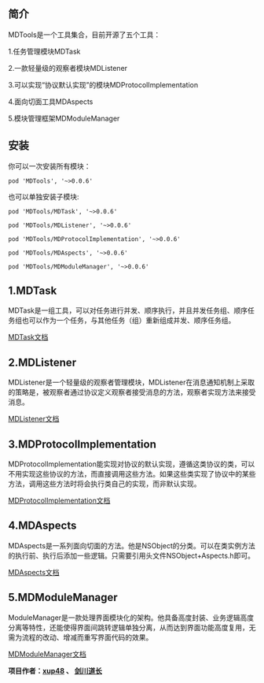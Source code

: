 ## 简介
MDTools是一个工具集合，目前开源了五个工具：

1.任务管理模块MDTask

2.一款轻量级的观察者模块MDListener

3.可以实现“协议默认实现”的模块MDProtocolImplementation

4.面向切面工具MDAspects

5.模块管理框架MDModuleManager

## 安装

你可以一次安装所有模块：

    pod 'MDTools', '~>0.0.6'

也可以单独安装子模块:

    pod 'MDTools/MDTask', '~>0.0.6'

    pod 'MDTools/MDListener', '~>0.0.6'

    pod 'MDTools/MDProtocolImplementation', '~>0.0.6'

    pod 'MDTools/MDAspects', '~>0.0.6'

    pod 'MDTools/MDModuleManager', '~>0.0.6'

## 1.MDTask

MDTask是一组工具，可以对任务进行并发、顺序执行，并且并发任务组、顺序任务组也可以作为一个任务，与其他任务（组）重新组成并发、顺序任务组。

[MDTask文档](https://github.com/yangchenlarkin/MDTools/wiki/MDTask)

## 2.MDListener

MDListener是一个轻量级的观察者管理模块，MDListener在消息通知机制上采取的策略是，被观察者通过协议定义观察者接受消息的方法，观察者实现方法来接受消息。

[MDListener文档](https://github.com/yangchenlarkin/MDTools/wiki/MDListener)

## 3.MDProtocolImplementation

MDProtocolImplementation能实现对协议的默认实现，遵循这类协议的类，可以不用实现这些协议的方法，而直接调用这些方法。如果这些类实现了协议中的某些方法，调用这些方法时将会执行类自己的实现，而非默认实现。

[MDProtocolImplementation文档](https://github.com/yangchenlarkin/MDTools/wiki/MDProtocolImplementation)


## 4.MDAspects

MDAspects是一系列面向切面的方法。他是NSObject的分类。可以在类实例方法的执行前、执行后添加一些逻辑。只需要引用头文件NSObject+Aspects.h即可。

[MDAspects文档](https://github.com/yangchenlarkin/MDTools/wiki/MDAspects)

## 5.MDModuleManager

ModuleManager是一款处理界面模块化的架构。他具备高度封装、业务逻辑高度分离等特性，还能使得界面间跳转逻辑单独分离，从而达到界面功能高度复用，无需为流程的改动、增减而重写界面代码的效果。

[MDModuleManager文档](https://github.com/yangchenlarkin/MDTools/wiki/MDModuleManager)

**项目作者：[xup48](https://github.com/xup48) 、 [剑川道长](https://github.com/yangchenlarkin)**
